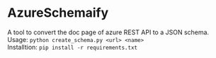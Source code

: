 # AzureSchemaify
A tool to convert the doc page of azure REST API to a JSON schema.  
Usage: `python create_schema.py <url> <name>`  
Installtion: `pip install -r requirements.txt`